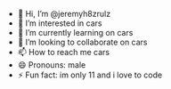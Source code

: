 - 👋 Hi, I’m @jeremyh8zrulz
- 👀 I’m interested in cars
- 🌱 I’m currently learning on cars
- 💞️ I’m looking to collaborate on cars
- 📫 How to reach me cars
- 😄 Pronouns: male
- ⚡ Fun fact: im only 11 and i love to code

<!---
jeremyh8zrulz/jeremyh8zrulz is a ✨ special ✨ repository because its `README.md` (this file) appears on your GitHub profile.
You can click the Preview link to take a look at your changes.
--->
